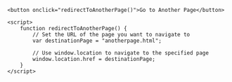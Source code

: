
<!DOCTYPE html>
<html lang="en">
<head>
    <meta charset="UTF-8">
    <meta name="viewport" content="width=device-width, initial-scale=1.0">
    <title>Button Page Navigation</title>
</head>
<body>

    <button onclick="redirectToAnotherPage()">Go to Another Page</button>

    <script>
        function redirectToAnotherPage() {
            // Set the URL of the page you want to navigate to
            var destinationPage = "anotherpage.html";
            
            // Use window.location to navigate to the specified page
            window.location.href = destinationPage;
        }
    </script>

</body>
</html>
